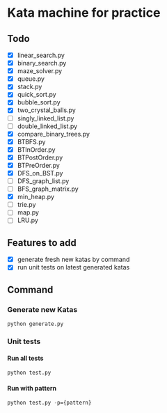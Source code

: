 # Kata machine for practice

## Todo

- [x] linear_search.py
- [x] binary_search.py
- [x] maze_solver.py
- [x] queue.py
- [x] stack.py
- [x] quick_sort.py
- [x] bubble_sort.py
- [x] two_crystal_balls.py
- [ ] singly_linked_list.py
- [ ] double_linked_list.py
- [x] compare_binary_trees.py
- [x] BTBFS.py
- [x] BTInOrder.py
- [x] BTPostOrder.py
- [x] BTPreOrder.py
- [x] DFS_on_BST.py
- [ ] DFS_graph_list.py
- [ ] BFS_graph_matrix.py
- [x] min_heap.py
- [ ] trie.py
- [ ] map.py
- [ ] LRU.py

## Features to add

- [x] generate fresh new katas by command
- [x] run unit tests on latest generated katas

## Command

### Generate new Katas

```
python generate.py
```

### Unit tests

#### Run all tests

```
python test.py
```

#### Run with pattern

```
python test.py -p={pattern} 
```
